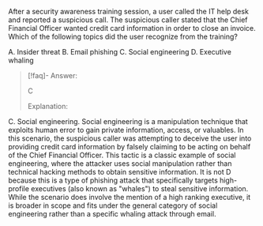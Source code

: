 
After a security awareness training session, a user called the IT help desk and reported a suspicious call. The suspicious caller stated that the Chief Financial Officer wanted credit card information in order to close an invoice. Which of the following topics did the user recognize from the training? 

A. Insider threat 
B. Email phishing 
C. Social engineering 
D. Executive whaling

> [!faq]- Answer:
>
>C
>
>Explanation:
>
C. Social engineering. Social engineering is a manipulation technique that exploits human error to gain private information, access, or valuables. In this scenario, the suspicious caller was attempting to deceive the user into providing credit card information by falsely claiming to be acting on behalf of the Chief Financial Officer. This tactic is a classic example of social engineering, where the attacker uses social manipulation rather than technical hacking methods to obtain sensitive information. It is not D because this is a type of phishing attack that specifically targets high-profile executives (also known as "whales") to steal sensitive information. While the scenario does involve the mention of a high ranking executive, it is broader in scope and fits under the general category of social engineering rather than a specific whaling attack through email.

